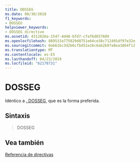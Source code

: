 ```yaml
---
title: DOSSEG
ms.date: 08/30/2018
f1_keywords:
- DOSSEG
helpviewer_keywords:
- DOSSEG directive
ms.assetid: 4312826a-1547-4d48-bfd7-cfaf6d037609
ms.openlocfilehash: 889533a775829d8751e64ce38c712491df97e32e
ms.sourcegitcommit: 0ab61bc3d2b6cfbd52a16c6ab2b97a8ea1864f12
ms.translationtype: MT
ms.contentlocale: es-ES
ms.lasthandoff: 04/23/2019
ms.locfileid: "62178731"
---
```

# <a name="dosseg"></a>DOSSEG

Idéntico a [. DOSSEG](../../assembler/masm/dot-dosseg.md), que es la forma preferida.

## <a name="syntax"></a>Sintaxis

> DOSSEG

## <a name="see-also"></a>Vea también

[Referencia de directivas](../../assembler/masm/directives-reference.md)<br/>